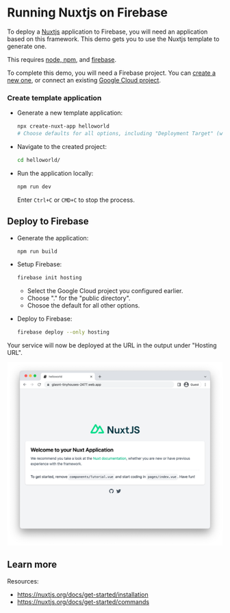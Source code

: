 # Running Nuxtjs on Firebase

To deploy a [Nuxtjs](https://nuxtjs.org/) application to Firebase, you will need an application
based on this framework. This demo gets you to use the Nuxtjs template to generate one. 

This requires [node, npm](https://cloud.google.com/nodejs/docs/setup), and [firebase](https://cloud.google.com/firestore/docs/client/get-firebase).



To complete this demo, you will need a Firebase project. You can [create a new one](https://console.firebase.google.com/u/0/?pli=1), or connect an existing [Google Cloud project](https://cloud.google.com/firestore/docs/client/get-firebase).


### Create template application


* Generate a new template application: 

    ```bash
    npx create-nuxt-app helloworld
    # Choose defaults for all options, including "Deployment Target" (which will be "Server (Node.js hosting)")

    ```




* Navigate to the created project:

    ```bash
    cd helloworld/
    ```

* Run the application locally:

    ```bash
    npm run dev
    ```

    

    Enter `Ctrl+C` or `CMD+C` to stop the process.




## Deploy to Firebase

* Generate the application: 

    ```bash
    npm run build
    ```

* Setup Firebase: 

    ```bash
    firebase init hosting
    ```

    * Select the Google Cloud project you configured earlier.
    * Choose "." for the "public directory".
    * Chosoe the default for all other options.

* Deploy to Firebase: 

    ```bash
    firebase deploy --only hosting
    ```

Your service will now be deployed at the URL in the output under "Hosting URL".

![Example Nuxtjs deployment](example.png)



## Learn more

Resources: 

- https://nuxtjs.org/docs/get-started/installation
- https://nuxtjs.org/docs/get-started/commands
